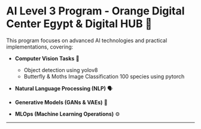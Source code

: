 # AI Level 3 Program - Orange Digital Center Egypt & Digital HUB 🚀  


This program focuses on advanced AI technologies and practical implementations, covering: 

- **Computer Vision Tasks** 👀 

    - Object detection using yolov8
    - Butterfly & Moths Image Classification 100 species using pytorch

- **Natural Language Processing (NLP)** 🗣️   
- **Generative Models (GANs & VAEs)** 🎨  
- **MLOps (Machine Learning Operations)** ⚙️  

---